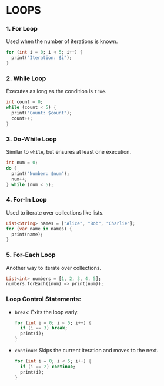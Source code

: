 # LOOPS

### **1. For Loop**
Used when the number of iterations is known.

```dart
for (int i = 0; i < 5; i++) {
  print("Iteration: $i");
}
```

### **2. While Loop**
Executes as long as the condition is `true`.

```dart
int count = 0;
while (count < 5) {
  print("Count: $count");
  count++;
}
```

### **3. Do-While Loop**
Similar to `while`, but ensures at least one execution.

```dart
int num = 0;
do {
  print("Number: $num");
  num++;
} while (num < 5);
```

### **4. For-In Loop**
Used to iterate over collections like lists.

```dart
List<String> names = ["Alice", "Bob", "Charlie"];
for (var name in names) {
  print(name);
}
```

### **5. For-Each Loop**
Another way to iterate over collections.

```dart
List<int> numbers = [1, 2, 3, 4, 5];
numbers.forEach((num) => print(num));
```

### **Loop Control Statements:**
- `break`: Exits the loop early.
  
  ```dart
  for (int i = 0; i < 5; i++) {
    if (i == 3) break;
    print(i);
  }
  ```

- `continue`: Skips the current iteration and moves to the next.
  
  ```dart
  for (int i = 0; i < 5; i++) {
    if (i == 2) continue;
    print(i);
  }
  ```
